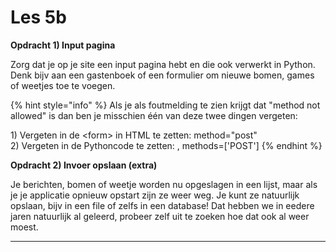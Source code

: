 # Les 5b

**Opdracht 1) Input pagina**

Zorg dat je op je site een input pagina hebt en die ook verwerkt in Python. Denk bijv aan een gastenboek of een formulier om nieuwe bomen, games of weetjes toe te voegen.

{% hint style="info" %}
Als je als foutmelding te zien krijgt dat "method not allowed" is dan ben je misschien één van deze twee dingen vergeten:&#x20;

1\) Vergeten in de \<form> in HTML te zetten: method="post" \
2\) Vergeten in de Pythoncode te zetten: , methods=\['POST']&#x20;
{% endhint %}

**Opdracht 2) Invoer opslaan (extra)**

Je berichten, bomen of weetje worden nu opgeslagen in een lijst, maar als je je applicatie opnieuw opstart zijn ze weer weg. Je kunt ze natuurlijk opslaan, bijv in een file of zelfs in een database! Dat hebben we in eedere jaren natuurlijk al geleerd, probeer zelf uit te zoeken hoe dat ook al weer moest.





****

